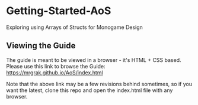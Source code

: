 # Getting-Started-AoS

Exploring using Arrays of Structs for Monogame Design

## Viewing the Guide
The guide is meant to be viewed in a browser - it's HTML + CSS based.  
Please use this link to browse the Guide:   
https://mrgrak.github.io/AoS/index.html

Note that the above link may be a few revisions behind sometimes, so if you want the latest, clone this repo and open the index.html file with any browser.



